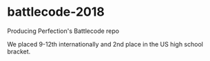 # battlecode-2018
Producing Perfection's Battlecode repo

We placed 9-12th internationally and 2nd place in the US high school bracket.
